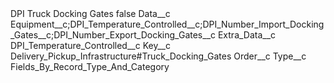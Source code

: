 <?xml version="1.0" encoding="UTF-8"?>
<CustomMetadata xmlns="http://soap.sforce.com/2006/04/metadata" xmlns:xsi="http://www.w3.org/2001/XMLSchema-instance" xmlns:xsd="http://www.w3.org/2001/XMLSchema">
    <label>DPI Truck Docking Gates</label>
    <protected>false</protected>
    <values>
        <field>Data__c</field>
        <value xsi:type="xsd:string">Equipment__c;DPI_Temperature_Controlled__c;DPI_Number_Import_Docking_Gates__c;DPI_Number_Export_Docking_Gates__c</value>
    </values>
    <values>
        <field>Extra_Data__c</field>
        <value xsi:type="xsd:string">DPI_Temperature_Controlled__c</value>
    </values>
    <values>
        <field>Key__c</field>
        <value xsi:type="xsd:string">Delivery_Pickup_Infrastructure#Truck_Docking_Gates</value>
    </values>
    <values>
        <field>Order__c</field>
        <value xsi:nil="true"/>
    </values>
    <values>
        <field>Type__c</field>
        <value xsi:type="xsd:string">Fields_By_Record_Type_And_Category</value>
    </values>
</CustomMetadata>